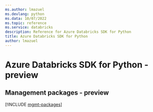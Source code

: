 ```yaml
---
ms.author: lmazuel
ms.devlang: python
ms.data: 10/07/2022
ms.topic: reference
ms.service: databricks
description: Reference for Azure Databricks SDK for Python
title: Azure Databricks SDK for Python
author: lmazuel
---
```

# Azure Databricks SDK for Python - preview

## Management packages - preview
[!INCLUDE [mgmt-packages](databricks-mgmt-index.md)]